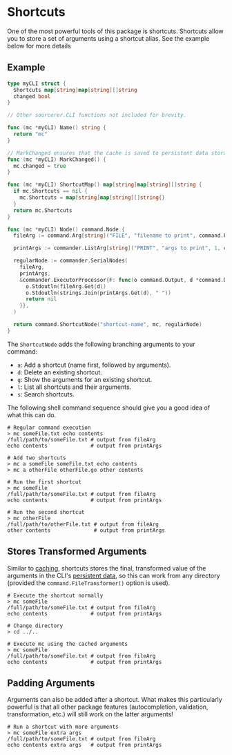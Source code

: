 # Shortcuts

One of the most powerful tools of this package is shortcuts. Shortcuts allow you to store a set of arguments using a shortcut alias. See the example below for more details

## Example

```go
type myCLI struct {
  Shortcuts map[string]map[string][]string
  changed bool
}

// Other sourcerer.CLI functions not included for brevity.

func (mc *myCLI) Name() string {
  return "mc"
}

// MarkChanged ensures that the cache is saved to persistent data storage.
func (mc *myCLI) MarkChanged() {
  mc.changed = true
}

func (mc *myCLI) ShortcutMap() map[string]map[string][]string {
  if mc.Shortcuts == nil {
    mc.Shortcuts = map[string]map[string][]string{}
  }
  return mc.Shortcuts
}

func (mc *myCLI) Node() command.Node {
  fileArg := command.Arg[string]("FILE", "filename to print", command.FileTransformer())

  printArgs := commander.ListArg[string]("PRINT", "args to print", 1, command.UnboundedList)

  regularNode := commander.SerialNodes(
    fileArg,
    printArgs,
    &commander.ExecutorProcessor{F: func(o command.Output, d *command.Data) error {
      o.Stdoutln(fileArg.Get(d))
      o.Stdoutln(strings.Join(printArgs.Get(d), " "))
      return nil
    }},
  )

  return command.ShortcutNode("shortcut-name", mc, regularNode)
}
```

The `ShortcutNode` adds the following branching arguments to your command:

- `a`: Add a shortcut (name first, followed by arguments).
- `d`: Delete an existing shortcut.
- `g`: Show the arguments for an existing shortcut.
- `l`: List all shortcuts and their arguments.
- `s`: Search shortcuts.

The following shell command sequence should give you a good idea of what this can do.

```shell
# Regular command execution
> mc someFile.txt echo contents
/full/path/to/someFile.txt # output from fileArg
echo contents              # output from printArgs

# Add two shortcuts
> mc a someFile someFile.txt echo contents
> mc a otherFile otherFile.go other contents

# Run the first shortcut
> mc someFile
/full/path/to/someFile.txt # output from fileArg
echo contents              # output from printArgs

# Run the second shortcut
> mc otherFile
/full/path/to/otherFile.txt # output from fileArg
other contents              # output from printArgs
```

## Stores Transformed Arguments

Similar to [caching](./caching.md), shortcuts stores the final, transformed value of the arguments in the CLI's [persistent data](./persistent_data.md), so this can work from any directory (provided the `command.FileTransformer()` option is used).

```shell
# Execute the shortcut normally
> mc someFile
/full/path/to/someFile.txt # output from fileArg
echo contents              # output from printArgs

# Change directory
> cd ../..

# Execute mc using the cached arguments
> mc someFile
/full/path/to/someFile.txt # output from fileArg
echo contents              # output from printArgs
```

## Padding Arguments

Arguments can also be added after a shortcut. What makes this particularly powerful is that all other package features (autocompletion, validation, transformation, etc.) will still work on the latter arguments!

```shell
# Run a shortcut with more arguments
> mc someFile extra args
/full/path/to/someFile.txt # output from fileArg
echo contents extra args   # output from printArgs
```

